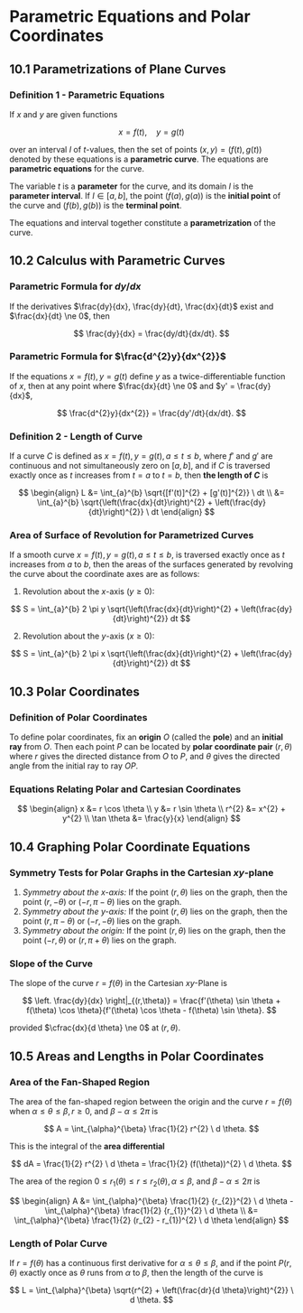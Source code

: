 # Parametric Equations and Polar Coordinates

## 10.1 Parametrizations of Plane Curves

### Definition 1 - Parametric Equations

If $x$ and $y$ are given functions

$$
x = f(t), \quad y = g(t)
$$

over an interval $I$ of $t$-values, then the set of points $(x, y) = (f(t), g(t))$ denoted by these equations is a **parametric curve**. The equations are **parametric equations** for the curve.

The variable $t$ is a **parameter** for the curve, and its domain $I$ is the **parameter interval**. If $I \in [a,b]$, the point $(f(a), g(a))$ is the **initial point** of the curve and $(f(b), g(b))$ is the **terminal point**.

The equations and interval together constitute a **parametrization** of the curve.

## 10.2 Calculus with Parametric Curves

### Parametric Formula for $dy/dx$

If the derivatives $\frac{dy}{dx}, \frac{dy}{dt}, \frac{dx}{dt}$ exist and $\frac{dx}{dt} \ne 0$, then

$$
\frac{dy}{dx} = \frac{dy/dt}{dx/dt}.
$$

### Parametric Formula for $\frac{d^{2}y}{dx^{2}}$

If the equations $x = f(t), y = g(t)$ define $y$ as a twice-differentiable function of $x$, then at any point where $\frac{dx}{dt} \ne 0$ and $y' = \frac{dy}{dx}$,

$$
\frac{d^{2}y}{dx^{2}} = \frac{dy'/dt}{dx/dt}.
$$

### Definition 2 - Length of Curve

If a curve $C$ is defined as $x = f(t), y = g(t), a \le t \le b$, where $f'$ and $g'$ are continuous and not simultaneously zero on $[a,b]$, and if $C$ is traversed exactly once as $t$ increases from $t = a$ to $t = b$, then **the length of $C$** is

$$
\begin{align}
L &= \int_{a}^{b} \sqrt{[f'(t)]^{2} + [g'(t)]^{2}} \ dt \\
&= \int_{a}^{b} \sqrt{\left(\frac{dx}{dt}\right)^{2} + \left(\frac{dy}{dt}\right)^{2}} \ dt
\end{align}
$$

### Area of Surface of Revolution for Parametrized Curves

If a smooth curve $x = f(t), y = g(t), a \le t \le b$, is traversed exactly once as $t$ increases from $a$ to $b$, then the areas of the surfaces generated by revolving the curve about the coordinate axes are as follows:

1. Revolution about the $x$-axis ($y \ge 0$):

$$
S = \int_{a}^{b} 2 \pi y \sqrt{\left(\frac{dx}{dt}\right)^{2} + \left(\frac{dy}{dt}\right)^{2}} dt
$$

2. Revolution about the $y$-axis ($x \ge 0$):

$$
S = \int_{a}^{b} 2 \pi x \sqrt{\left(\frac{dx}{dt}\right)^{2} + \left(\frac{dy}{dt}\right)^{2}} dt
$$

## 10.3 Polar Coordinates

### Definition of Polar Coordinates

To define polar coordinates, fix an **origin** $O$ (called the **pole**) and an **initial ray** from $O$. Then each point $P$ can be located by **polar coordinate pair** $(r, \theta)$ where $r$ gives the directed distance from $O$ to $P$, and $\theta$ gives the directed angle from the initial ray to ray $OP$.

### Equations Relating Polar and Cartesian Coordinates

$$
\begin{align}
x &= r \cos \theta \\
y &= r \sin \theta \\
r^{2} &= x^{2} + y^{2} \\
\tan \theta &= \frac{y}{x}
\end{align}
$$

## 10.4 Graphing Polar Coordinate Equations

### Symmetry Tests for Polar Graphs in the Cartesian $xy$-plane

1. *Symmetry about the $x$-axis:* If the point $(r, \theta)$ lies on the graph, then the point $(r, - \theta)$ or $(-r, \pi - \theta)$ lies on the graph.
2. *Symmetry about the $y$-axis:* If the point $(r, \theta)$ lies on the graph, then the point $(r, \pi - \theta)$ or $(-r, - \theta)$ lies on the graph.
3. *Symmetry about the origin:* If the point $(r, \theta)$ lies on the graph, then the point $(-r, \theta)$ or $(r, \pi + \theta)$ lies on the graph.

### Slope of the Curve

The slope of the curve  $r = f(\theta)$ in the Cartesian $xy$-Plane is

$$
\left. \frac{dy}{dx} \right|_{(r,\theta)} = \frac{f'(\theta) \sin \theta + f(\theta) \cos \theta}{f'(\theta) \cos \theta - f(\theta) \sin \theta}.
$$

provided $\cfrac{dx}{d \theta} \ne 0$ at $(r, \theta)$.

## 10.5 Areas and Lengths in Polar Coordinates

### Area of the Fan-Shaped Region

The area of the fan-shaped region between the origin and the curve $r = f(\theta)$ when $\alpha \le \theta \le \beta, r \ge 0$, and $\beta - \alpha \le 2 \pi$ is

$$
A = \int_{\alpha}^{\beta} \frac{1}{2} r^{2} \ d \theta.
$$

This is the integral of the **area differential**

$$
dA = \frac{1}{2} r^{2} \ d \theta = \frac{1}{2} (f(\theta))^{2} \ d \theta.
$$

The area of the region $0 \le r_{1}(\theta) \le r \le r_{2}(\theta), \alpha \le \beta$, and $\beta - \alpha \le 2 \pi$ is

$$
\begin{align}
A &=
\int_{\alpha}^{\beta} \frac{1}{2} {r_{2}}^{2} \ d \theta - \int_{\alpha}^{\beta} \frac{1}{2} {r_{1}}^{2} \ d \theta \\
&= \int_{\alpha}^{\beta} \frac{1}{2} (r_{2} - r_{1})^{2} \ d \theta
\end{align}
$$

### Length of Polar Curve

If $r = f(\theta)$ has a continuous first derivative for $\alpha \le \theta \le \beta$, and if the point $P(r, \theta)$ exactly once as $\theta$ runs from $\alpha$ to $\beta$, then the length of the curve is

$$
L = \int_{\alpha}^{\beta} \sqrt{r^{2} + \left(\frac{dr}{d \theta}\right)^{2}} \ d \theta.
$$
